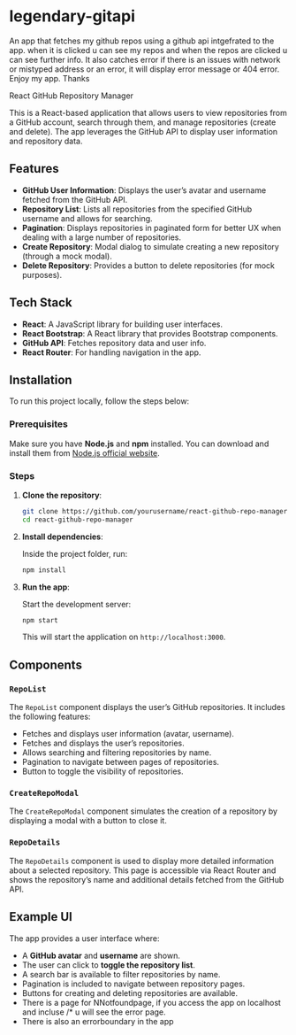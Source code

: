 # legendary-gitapi
An app that fetches my github repos using a github api intgefrated to the app. when it is clicked u can see my repos and when the repos are clicked u can see further info. It also catches error if there is an issues with network or mistyped address or an error, it will display error message or 404 error. Enjoy my app. Thanks

React GitHub Repository Manager

This is a React-based application that allows users to view repositories from a GitHub account, search through them, and manage repositories (create and delete). The app leverages the GitHub API to display user information and repository data.

## Features

- **GitHub User Information**: Displays the user’s avatar and username fetched from the GitHub API.
- **Repository List**: Lists all repositories from the specified GitHub username and allows for searching.
- **Pagination**: Displays repositories in paginated form for better UX when dealing with a large number of repositories.
- **Create Repository**: Modal dialog to simulate creating a new repository (through a mock modal).
- **Delete Repository**: Provides a button to delete repositories (for mock purposes).

## Tech Stack

- **React**: A JavaScript library for building user interfaces.
- **React Bootstrap**: A React library that provides Bootstrap components.
- **GitHub API**: Fetches repository data and user info.
- **React Router**: For handling navigation in the app.

## Installation

To run this project locally, follow the steps below:

### Prerequisites

Make sure you have **Node.js** and **npm** installed. You can download and install them from [Node.js official website](https://nodejs.org/).

### Steps

1. **Clone the repository**:

   ```bash
   git clone https://github.com/yourusername/react-github-repo-manager.git
   cd react-github-repo-manager
   ```

2. **Install dependencies**:

   Inside the project folder, run:

   ```bash
   npm install
   ```

3. **Run the app**:

   Start the development server:

   ```bash
   npm start
   ```

   This will start the application on `http://localhost:3000`.

## Components

### `RepoList`
The `RepoList` component displays the user’s GitHub repositories. It includes the following features:
- Fetches and displays user information (avatar, username).
- Fetches and displays the user’s repositories.
- Allows searching and filtering repositories by name.
- Pagination to navigate between pages of repositories.
- Button to toggle the visibility of repositories.

### `CreateRepoModal`
The `CreateRepoModal` component simulates the creation of a repository by displaying a modal with a button to close it. 

### `RepoDetails`
The `RepoDetails` component is used to display more detailed information about a selected repository. This page is accessible via React Router and shows the repository’s name and additional details fetched from the GitHub API.

## Example UI

The app provides a user interface where:
- A **GitHub avatar** and **username** are shown.
- The user can click to **toggle the repository list**.
- A search bar is available to filter repositories by name.
- Pagination is included to navigate between repository pages.
- Buttons for creating and deleting repositories are available.
- There is a page for NNotfoundpage, if you access the app on localhost and incluse /* u will see the error page.
- There is also an errorboundary in the app



